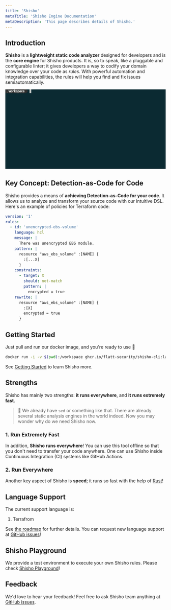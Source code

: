 ```yaml
---
title: 'Shisho'
metaTitle: 'Shisho Engine Documentation'
metaDescription: 'This page describes details of Shisho.'
---
```


## Introduction

**Shisho** is a **lightweight static code analyzer** designed for developers and is the **core engine** for Shisho products. It is, so to speak, like a pluggable and configurable linter; it gives developers a way to codify your domain knowledge over your code as *rules*. With powerful automation and integration capabilities, the rules will help you find and fix issues semiautomatically.

![demo](./images/shisho-demo.gif)

## Key Concept: Detection-as-Code for Code

Shisho provides a means of **achieving Detection-as-Code for your code**. It allows us to analyze and transform your source code with our intuitive DSL. Here's an example of policies for Terraform code:

```yaml
version: '1'
rules:
  - id: 'unencrypted-ebs-volume'
    language: hcl
    message: |
      There was unencrypted EBS module.
    pattern: |
      resource "aws_ebs_volume" :[NAME] {
        :[...X]
      }
    constraints:
      - target: X
        should: not-match
        pattern: |
          encrypted = true
    rewrite: |
      resource "aws_ebs_volume" :[NAME] {
        :[X]
        encrypted = true
      }
```

## Getting Started

Just pull and run our docker image, and you're ready to use 🎉

```sh
docker run -i -v $(pwd):/workspace ghcr.io/flatt-security/shisho-cli:latest
```

See [Getting Started](/shisho/getting-started) to learn Shisho more.

## Strengths

Shisho has mainly two strengths: **it runs everywhere**, and **it runs extremely fast**.

> 📝 We already have `sed` or something like that. There are already several static analysis engines in the world indeed. Now you may wonder why do we need Shisho now.

### 1. Run Extremely Fast

In addition, **Shisho runs everywhere**! You can use this tool offline so that you don't need to transfer your code anywhere. One can use Shisho inside Continuous Integration (CI) systems like GitHub Actions.

### 2. Run Everywhere

Another key aspect of Shisho is **speed**; it runs so fast with the help of [Rust](https://www.rust-lang.org)!

## Language Support

The current support language is:
1. Terrafrom

See [the roadmap](/roadmap) for further details. You can request new language support at [GitHub issues](https://github.com/flatt-security/shisho/issues)!

## Shisho Playground

We provide a test environment to execute your own Shisho rules. Please check [Shisho Playground](https://play.shisho.dev/)!

## Feedback

We'd love to hear your feedback! Feel free to ask Shisho team anything at [GitHub issues](https://github.com/flatt-security/shisho/issues).
